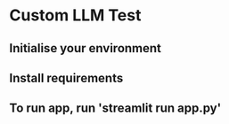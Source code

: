 # Custom LLM Test

## Initialise your environment

## Install requirements

## To run app, run 'streamlit run app.py'
